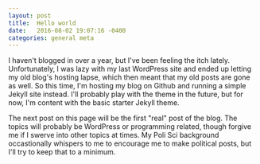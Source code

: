 ```yaml
---
layout: post
title:  Hello world
date:   2016-08-02 19:07:16 -0400
categories: general meta
---
```


I haven't blogged in over a year, but I've been feeling the itch lately. Unfortunately, I was lazy with my last WordPress site and ended up letting my old blog's hosting lapse, which then meant that my old posts are gone as well. So this time, I'm hosting my blog on Github and running a simple Jekyll site instead. I'll probably play with the theme in the future, but for now, I'm content with the basic starter Jekyll theme.

The next post on this page will be the first "real" post of the blog. The topics will probably be WordPress or programming related, though forgive me if I swerve into other topics at times. My Poli Sci background occastionally whispers to me to encourage me to make political posts, but I'll try to keep that to a minimum.
